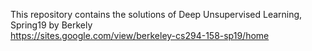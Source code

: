 This repository contains the solutions of Deep Unsupervised Learning, Spring19 by Berkely <br> https://sites.google.com/view/berkeley-cs294-158-sp19/home
 
